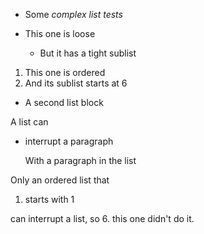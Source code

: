 - Some *complex list tests*

- This one is loose
  * But it has a tight sublist

1. This one is ordered
  6. And its sublist starts at 6
  * A second list block

<!-- Comment to break the list -->

A list can
  * interrupt a paragraph

    With a paragraph in the list

Only an ordered list that
  1. starts with 1

can interrupt a list, so
  6. this one didn't do it.